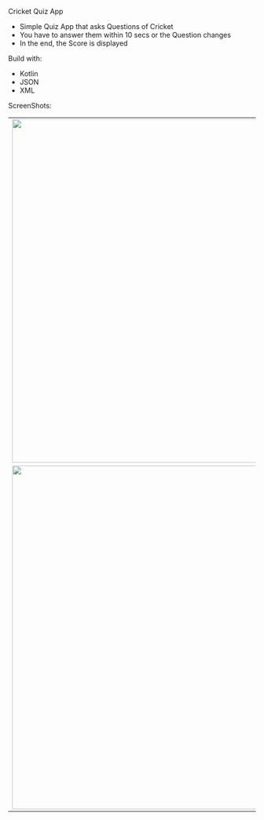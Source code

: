 
Cricket Quiz App

- Simple Quiz App that asks Questions of Cricket
- You have to answer them within 10 secs or the Question changes
- In the end, the Score is displayed

Build with:

- Kotlin
- JSON
- XML
  
ScreenShots:
<table>
  <tr>
    <td><img src="https://media.licdn.com/dms/image/C5622AQH_O9sBJTC_Lw/feedshare-shrink_1280/0/1674488996010?e=1692230400&v=beta&t=g2-ZZ2VoWjKrQnoKrmm3nettqw0lkgMJyON_Tdl6img" width=1280 height=700></td>
    <td><img src="https://media.licdn.com/dms/image/C5622AQE4gsU7uEdUtw/feedshare-shrink_1280/0/1674489000483?e=1692230400&v=beta&t=NBdHOEvgZFGkQlGH_MVAeUjumc4srRHSL0ftzK63OZQ" width=1280 height=700></td>
    <td><img src="https://media.licdn.com/dms/image/C5622AQFFhlx3BIOviA/feedshare-shrink_1280/0/1674488994802?e=1692230400&v=beta&t=Mw-dSHJ9zZ203oTZkeZGU6DmQmUrylrPMxKTD2IfKdk" width=1280 height=700></td>
  </tr>
   <tr>
    <td><img src="https://media.licdn.com/dms/image/C5622AQFXGquPUqsRAw/feedshare-shrink_1280/0/1674488994678?e=1692230400&v=beta&t=Y8YxcmxXNCc8PBbP12v3vsF6nklf2LU5O3RGI2-qYk4" width=1280 height=700></td>
    <td><img src="https://media.licdn.com/dms/image/C5622AQF8nby_pcykHg/feedshare-shrink_1280/0/1674488996810?e=1692230400&v=beta&t=Yi4CTzzmOdjzduPdCzUsKyfGPZC9EjfPb0mj-5lwYAc" width=1280 height=700></td>
  
  </tr>
  
 </table>






